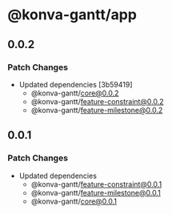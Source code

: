 # @konva-gantt/app

## 0.0.2

### Patch Changes

- Updated dependencies [3b59419]
  - @konva-gantt/core@0.0.2
  - @konva-gantt/feature-constraint@0.0.2
  - @konva-gantt/feature-milestone@0.0.2

## 0.0.1

### Patch Changes

- Updated dependencies
  - @konva-gantt/feature-constraint@0.0.1
  - @konva-gantt/feature-milestone@0.0.1
  - @konva-gantt/core@0.0.1
